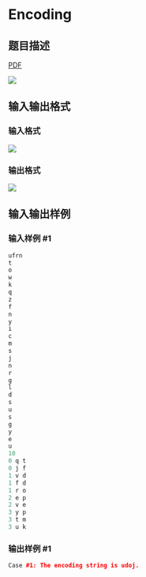 # Encoding

## 题目描述

[problemUrl]: https://uva.onlinejudge.org/index.php?option=com_onlinejudge&Itemid=8&category=22&page=show_problem&problem=1999

[PDF](https://uva.onlinejudge.org/external/110/p11058.pdf)

![](https://cdn.luogu.com.cn/upload/vjudge_pic/UVA11058/f881932a5240ab77a5f18791cc9edd5011605c1e.png)

## 输入输出格式

### 输入格式

![](https://cdn.luogu.com.cn/upload/vjudge_pic/UVA11058/f0b6cf70a70e60ce77fc2c198951a9692bd0fc33.png)

### 输出格式

![](https://cdn.luogu.com.cn/upload/vjudge_pic/UVA11058/92cc8c61f8f3a4f0b9846bc60ac8b3dd2f69688c.png)

## 输入输出样例

### 输入样例 #1

```cpp
ufrn
t
o
w
k
q
z
f
n
y
i
c
m
s
j
n
r
g
l
d
s
u
s
g
y
e
u
10
0 q t
0 j f
1 v d
1 f d
1 r o
2 e p
2 v e
3 y p
3 t m
3 u k
```


### 输出样例 #1

```cpp
Case #1: The encoding string is udoj.
```


